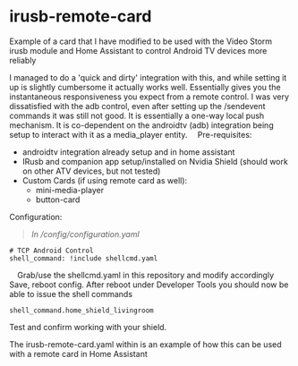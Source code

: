# irusb-remote-card
Example of a card that I have modified to be used with the Video Storm irusb module and Home Assistant to control Android TV devices more reliably

I managed to do a 'quick and dirty' integration with this, and while setting it up is slightly cumbersome it actually works well. Essentially gives you the instantaneous responsiveness you expect from a remote control. I was very dissatisfied with the adb control, even after setting up the /sendevent commands it was still not good. 
It is essentially a one-way local push mechanism. It is co-dependent on the androidtv (adb) integration being setup to interact with it as a media_player entity. 
 ⠀
Pre-requisites:
* androidtv integration already setup and in home assistant
* IRusb and companion app setup/installed on Nvidia Shield (should work on other ATV devices, but not tested)
* Custom Cards (if using remote card as well):
  * mini-media-player
  * button-card


Configuration:
 ⠀
> *In /config/configuration.yaml*

```
# TCP Android Control
shell_command: !include shellcmd.yaml
```
 ⠀
Grab/use the shellcmd.yaml in this repository and modify accordingly
 ⠀
Save, reboot config. 
After reboot under Developer Tools you should now be able to issue the shell commands
```
shell_command.home_shield_livingroom
```
Test and confirm working with your shield.
 ⠀
 
The irusb-remote-card.yaml within is an example of how this can be used with a remote card in Home Assistant
